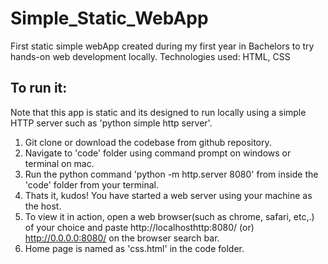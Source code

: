 # Simple_Static_WebApp
First static simple webApp created during my first year in Bachelors to try hands-on web development locally. 
Technologies used: HTML, CSS

To run it:
----------
Note that this app is static and its designed to run locally using a simple HTTP server such as 'python simple http server'.

1. Git clone or download the codebase from github repository.
2. Navigate to 'code' folder using command prompt on windows or terminal on mac.
3. Run the python command 'python -m http.server 8080' from inside the 'code' folder from your terminal.
4. Thats it, kudos! You have started a web server using your machine as the host.
5. To view it in action, open a web browser(such as chrome, safari, etc,.) of your choice and paste http://localhosthttp:8080/ (or) http://0.0.0.0:8080/ on the browser search bar.
6. Home page is named as 'css.html' in the code folder.

